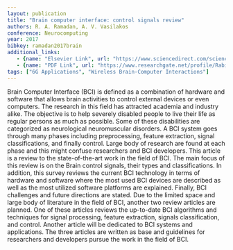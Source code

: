 ```yaml
---
layout: publication
title: "Brain computer interface: control signals review"
authors: R. A. Ramadan, A. V. Vasilakos
conference: Neurocomputing
year: 2017
bibkey: ramadan2017brain
additional_links:
   - {name: "Elsevier Link", url: "https://www.sciencedirect.com/science/article/abs/pii/S0925231216312152"}
   - {name: "PDF Link", url: "https://www.researchgate.net/profile/Rabie_Ramadan/publication/309469900_Brain_Computer_Interface_Control_Signals_Review/links/5900fe6eaca2725bd71f8ae0/Brain-Computer-Interface-Control-Signals-Review.pdf"}
tags: ["6G Applications", "Wireless Brain-Computer Interactions"]
---
```

Brain Computer Interface (BCI) is defined as a combination of hardware and software that allows brain activities to control external devices or even computers. The research in this field has attracted academia and industry alike. The objective is to help severely disabled people to live their life as regular persons as much as possible. Some of these disabilities are categorized as neurological neuromuscular disorders. A BCI system goes through many phases including preprocessing, feature extraction, signal classifications, and finally control. Large body of research are found at each phase and this might confuse researchers and BCI developers. This article is a review to the state-of-the-art work in the field of BCI. The main focus of this review is on the Brain control signals, their types and classifications. In addition, this survey reviews the current BCI technology in terms of hardware and software where the most used BCI devices are described as well as the most utilized software platforms are explained. Finally, BCI challenges and future directions are stated. Due to the limited space and large body of literature in the field of BCI, another two review articles are planned. One of these articles reviews the up-to-date BCI algorithms and techniques for signal processing, feature extraction, signals classification, and control. Another article will be dedicated to BCI systems and applications. The three articles are written as base and guidelines for researchers and developers pursue the work in the field of BCI.